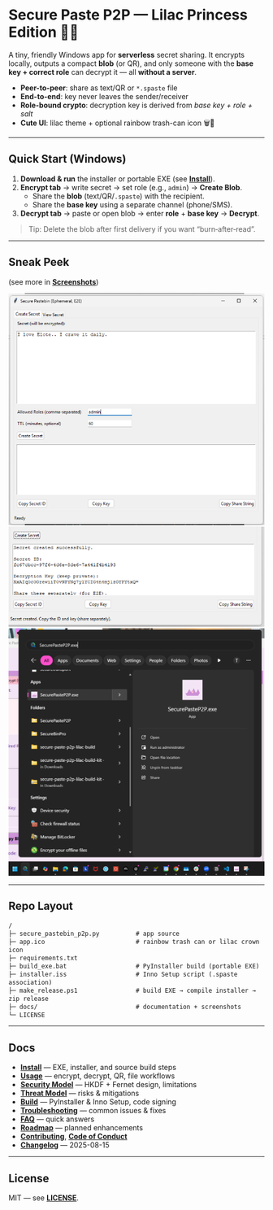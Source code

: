 # Secure Paste P2P — Lilac Princess Edition 👑✨

A tiny, friendly Windows app for **serverless** secret sharing. It encrypts locally,
outputs a compact **blob** (or QR), and only someone with the **base key + correct role**
can decrypt it — all **without a server**.

- **Peer-to-peer**: share as text/QR or `*.spaste` file
- **End-to-end**: key never leaves the sender/receiver
- **Role-bound crypto**: decryption key is derived from _base key + role + salt_
- **Cute UI**: lilac theme + optional rainbow trash-can icon 🗑️🌈

---

## Quick Start (Windows)

1. **Download & run** the installer or portable EXE (see **[Install](docs/INSTALL.md)**).
2. **Encrypt tab** → write secret → set role (e.g., `admin`) → **Create Blob**.
   - Share the **blob** (text/QR/`.spaste`) with the recipient.
   - Share the **base key** using a separate channel (phone/SMS).
3. **Decrypt tab** → paste or open blob → enter **role** + **base key** → **Decrypt**.

> Tip: Delete the blob after first delivery if you want “burn‑after‑read”.

---

## Sneak Peek
(see more in **[Screenshots](https://github.com/price2high/SecurePasteBin/blob/main/SCREENSHOTS.md)**)

![Encrypt](https://github.com/price2high/SecurePasteBin/blob/main/07-screenshot.png)
![Decrypt](https://github.com/price2high/SecurePasteBin/blob/main/06-screenshot.png)
![App Search](https://github.com/price2high/SecurePasteBin/blob/main/01-screenshot.png)

---

## Repo Layout

```
/
├─ secure_pastebin_p2p.py          # app source
├─ app.ico                         # rainbow trash can or lilac crown icon
├─ requirements.txt
├─ build_exe.bat                   # PyInstaller build (portable EXE)
├─ installer.iss                   # Inno Setup script (.spaste association)
├─ make_release.ps1                # build EXE → compile installer → zip release
├─ docs/                           # documentation + screenshots
└─ LICENSE
```

---

## Docs

- **[Install](docs/INSTALL.md)** — EXE, installer, and source build steps
- **[Usage](docs/USAGE.md)** — encrypt, decrypt, QR, file workflows
- **[Security Model](docs/SECURITY.md)** — HKDF + Fernet design, limitations
- **[Threat Model](docs/THREAT_MODEL.md)** — risks & mitigations
- **[Build](docs/BUILD.md)** — PyInstaller & Inno Setup, code signing
- **[Troubleshooting](docs/TROUBLESHOOTING.md)** — common issues & fixes
- **[FAQ](docs/FAQ.md)** — quick answers
- **[Roadmap](docs/ROADMAP.md)** — planned enhancements
- **[Contributing](docs/CONTRIBUTING.md)**, **[Code of Conduct](docs/CODE_OF_CONDUCT.md)**
- **[Changelog](docs/CHANGELOG.md)** — 2025-08-15

---

## License

MIT — see **[LICENSE](LICENSE)**.
